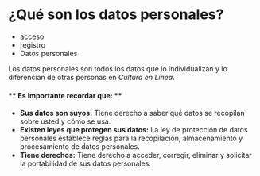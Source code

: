 # ¿Qué son los datos personales?

- acceso
- registro
- Datos personales

Los datos personales son todos los datos que lo individualizan y lo diferencian de otras personas en *Cultura en Línea*.



#### ** Es importante recordar que: **

* **Sus datos son suyos:** Tiene derecho a saber qué datos se recopilan sobre usted y cómo se usa.
* **Existen leyes que protegen sus datos:** La ley de protección de datos personales establece reglas para la recopilación, almacenamiento y procesamiento de datos personales.
* **Tiene derechos:** Tiene derecho a acceder, corregir, eliminar y solicitar la portabilidad de sus datos personales.